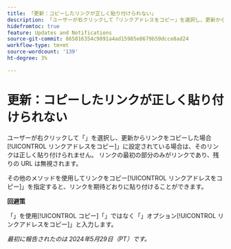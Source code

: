 ```yaml
---
title: 「更新：コピーしたリンクが正しく貼り付けられない」
description: 「ユーザーが右クリックして「リンクアドレスをコピー」を選択し、更新からリンクをコピーしてから、更新にリンクを貼り付けると、リンクが正しく貼り付けられません。 リンクの最初の部分のみがリンクであり、残りの URL は無視されます。」
hidefromtoc: true
feature: Updates and Notifications
source-git-commit: 865816354c9891a4ad15985e8679b59dcce8ad24
workflow-type: tm+mt
source-wordcount: '139'
ht-degree: 3%

---
```



# 更新：コピーしたリンクが正しく貼り付けられない

ユーザーが右クリックして「」を選択し、更新からリンクをコピーした場合[!UICONTROL リンクアドレスをコピー]」に設定されている場合は、そのリンクは正しく貼り付けられません。 リンクの最初の部分のみがリンクであり、残りの URL は無視されます。

その他のメソッドを使用してリンクをコピー[!UICONTROL リンクアドレスをコピー]」を指定すると、リンクを期待どおりに貼り付けることができます。

**回避策**

「」を使用[!UICONTROL コピー]「」ではなく「」オプション[!UICONTROL リンクアドレスをコピー]」と入力します。

_最初に報告されたのは 2024年5月29日（PT）です。_
